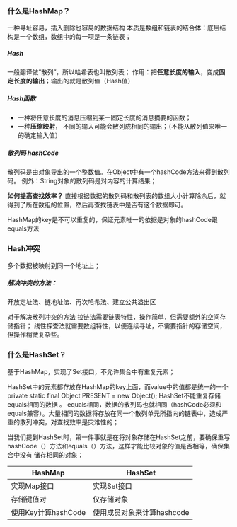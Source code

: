 ### 什么是HashMap？
一种寻址容易，插入删除也容易的数据结构
本质是数组和链表的结合体：底层结构是一个数组，数组中的每一项是一条链表；

##### Hash
一般翻译做“散列”，所以哈希表也叫散列表；
作用：把**任意长度的输入**，变成**固定长度的输出**；输出的就是散列值（Hash值）

##### Hash函数
-   一种将任意长度的消息压缩到某一固定长度的消息摘要的函数；
-   一种**压缩映射**， 不同的输入可能会散列成相同的输出；（不能从散列值来唯一的确定输入值）

##### 散列码 hashCode
散列码是由对象导出的一个整数值。在Object中有一个hashCode方法来得到散列码。
例外：String对象的散列码是对内容的计算结果；

**如何提高查找效率？**
直接根据数据的散列码和散列表的数组大小计算除余后，就得到了所在数组的位置，然后再查找链表中是否有这个数据即可。


HashMap的key是不可以重复的，保证元素唯一的依据是对象的hashCode跟equals方法


### Hash冲突
多个数据被映射到同一个地址上；

##### 解决冲突的方法：
开放定址法、链地址法、再次哈希法、建立公共溢出区

对于解决散列冲突的方法
拉链法需要链表特性，操作简单，但需要额外的空间存储指针；
线性探查法就需要数组特性，以便连续寻址，不需要指针的存储空间，但操作稍微复杂些。



### 什么是HashSet？
基于HashMap，实现了Set接口，不允许集合中有重复元素；

HashSet中的元素都存放在HashMap的key上面，而value中的值都是统一的一个private static final Object PRESENT = new Object();
HashSet不能重复存储equals相同的数据 。
equals相同，数据的散列码也就相同（hashCode必须和equals兼容）。大量相同的数据将存放在同一个散列单元所指向的链表中，造成严重的散列冲突，对查找效率是灾难性的；

当我们提到HashSet时，第一件事就是在将对象存储在HashSet之前，要确保重写hashCode（）方法和equals（）方法，这样才能比较对象的值是否相等，确保集合中没有
储存相同的对象；

HashMap | HashSet
--|--
实现Map接口|实现Set接口
存储键值对|仅存储对象
使用Key计算hashCode|使用成员对象来计算hashcode











